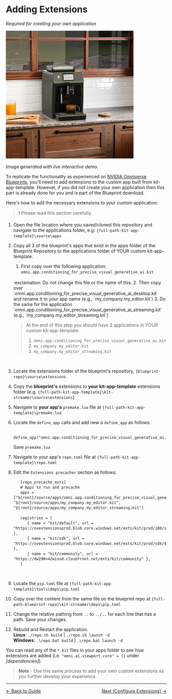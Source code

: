 # **Adding Extensions**

*Required for creating your own application*  

<img src="../images/rustic_morning.png" width="400">

*Image generated with live interactive demo.*

To replicate the functionality as experienced on [NVIDIA Omniverse Blueprints](https://build.nvidia.com/nim/agent-blueprints), you'll need to add extensions to the custom app built from kit-app-template. However, if you did not create your own application then this part is already done for you and is part of the Blueprint download.

Here's how to add the necessary extensions to your custom application: </br>
   > :exclamation: Please read this section carefully.


1. Open the file location where you saved/cloned this repository and navigate to the applications folder, e.g: `{full-path-kit-app-template}\source\apps` </br>
   
2. Copy all 3 of the blueprint's apps that exist in the apps folder of the Blueprint Repository to the applications folder of YOUR custom kit-app-template.
   1. First copy over the following application: `omni.app.conditioning_for_precise_visual_generative_ai.kit`
   </br>
   :exclamation: Do not change this file or the name of this. 
   2. Then copy over `omni.app.conditioning_for_precise_visual_generative_ai_desktop.kit` and rename it to your app name (e.g., `my_company.my_editor.kit`)
   3. Do the same for the application `omni.app.conditioning_for_precise_visual_generative_ai_streaming.kit` </br>
   (e.g., `my_company.my_editor_streaming.kit`)

   > At the end of this step you should have 3 applications in YOUR custom kit-app-template.</br>
   >1. `omni.app.conditioning_for_precise_visual_generative_ai.kit`
   >2. `my_company.my_editor.kit` 
   >3. `my_company.my_editor_streaming.kit`

   </br>
3. Locate the extensions folder of the blueprint's repository, `{blueprint-repo}\source\extensions`
   </br>
4. Copy the **blueprint's** extensions to **your kit-app-template** extensions folder (e.g. `{full-path-kit-app-template}\kit-streamer\source\extensions`)
   </br>
5. Navigate to **your app's** `premake.lua` file at `{full-path-kit-app-template}\premake.lua`
   </br>
6. Locate the `define_app` calls and add new a `define_app` as follows:
   ```
      define_app("omni.app.conditioning_for_precise_visual_generative_ai.kit")
   ```
   Save `premake.lua`
   </br>
7. Navigate to your app's `repo.toml` file at `{full-path-kit-app-template}\repo.toml`
   </br>
8. Edit the `Extensions precacher` section as follows:
   ```
      [repo_precache_exts]
      # Apps to run and precache
      apps = ["${root}/source/apps/omni.app.conditioning_for_precise_visual_generative_ai.kit", "${root}/source/apps/my_company.my_editor.kit", "${root}/source/apps/my_company.my_editor_streaming.kit"]

      registries = [
         { name = "kit/default", url = "https://ovextensionsprod.blob.core.windows.net/exts/kit/prod/106/shared" },
         { name = "kit/sdk", url = "https://ovextensionsprod.blob.core.windows.net/exts/kit/prod/sdk/${kit_version_short}/${kit_git_hash}" },
         { name = "kit/community", url = "https://dw290v42wisod.cloudfront.net/exts/kit/community" },
      ]
   ```
   </br>
9.  Locate the `pip.toml` file at `{full-path-kit-app-template}\tools\deps\pip.toml`
    </br>
10.  Copy over the content from the same file on the blueprint repo at `{full-path-blueprint-repo}\kit-streamer\deps\pip.toml`
    </br>
11.  Change the relative pathing from `..` to `../..` for each line that has a path.
    Save your changes.
12. Rebuild and Restart the application.
    </br>
        **Linux**: `./repo.sh build` | `./repo.sh launch -d` </br>
    **Windows**: `.\repo.bat build` | `.\repo.bat launch -d`

You can read any of the `*.kit` files in your apps folder to see how extensions are added (i.e. `"omni.ai.viewport.core" = {}` under *[dependencies]*).

   > **Note** \- Use this same process to add your own custom extensions as you further develop your experience.
----
   <span style="float:left;">[&larr; Back to Guide](../README.md)</span>                     <span style="float: right;">[Next (Configure Extensions) &rarr;](./config_ext.md)</span>